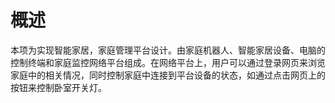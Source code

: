 # 概述

​		本项为实现智能家居，家庭管理平台设计。由家庭机器人、智能家居设备、电脑的控制终端和家庭监控网络平台组成。在网络平台上，用户可以通过登录网页来浏览家庭中的相关情况，同时控制家庭中连接到平台设备的状态，如通过点击网页上的按钮来控制卧室开关灯。

